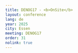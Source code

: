 ```yaml
---
title: DENOG17 - <b>OnSite</b>
layout: conference
lang: de
year: 2025
city: Essen
meeting: DENOG17
order: 31
nolink: true
---
```


